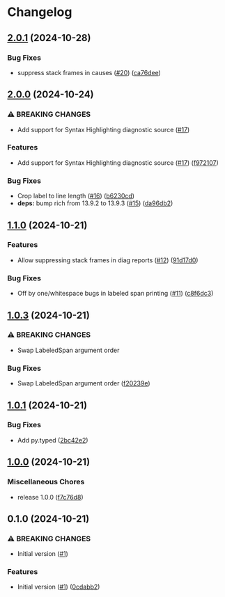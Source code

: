 # Changelog

## [2.0.1](https://github.com/risqcapital/pyagnostics/compare/v2.0.0...v2.0.1) (2024-10-28)


### Bug Fixes

* suppress stack frames in causes ([#20](https://github.com/risqcapital/pyagnostics/issues/20)) ([ca76dee](https://github.com/risqcapital/pyagnostics/commit/ca76dee920be9e90d3d696f67cfd571d6354e9ea))

## [2.0.0](https://github.com/risqcapital/pyagnostics/compare/v1.1.0...v2.0.0) (2024-10-24)


### ⚠ BREAKING CHANGES

* Add support for Syntax Highlighting diagnostic source ([#17](https://github.com/risqcapital/pyagnostics/issues/17))

### Features

* Add support for Syntax Highlighting diagnostic source ([#17](https://github.com/risqcapital/pyagnostics/issues/17)) ([f972107](https://github.com/risqcapital/pyagnostics/commit/f972107062004ec69b7b3021f7ae58070777b134))


### Bug Fixes

* Crop label to line length ([#16](https://github.com/risqcapital/pyagnostics/issues/16)) ([b6230cd](https://github.com/risqcapital/pyagnostics/commit/b6230cd9b036d1c5c17d5664b13bba90684b9ed8))
* **deps:** bump rich from 13.9.2 to 13.9.3 ([#15](https://github.com/risqcapital/pyagnostics/issues/15)) ([da96db2](https://github.com/risqcapital/pyagnostics/commit/da96db2cfe49706bcea8ae10ec3f7f8894413215))

## [1.1.0](https://github.com/risqcapital/pyagnostics/compare/v1.0.3...v1.1.0) (2024-10-21)


### Features

* Allow suppressing stack frames in diag reports ([#12](https://github.com/risqcapital/pyagnostics/issues/12)) ([91d17d0](https://github.com/risqcapital/pyagnostics/commit/91d17d09fc5d3f9f22b9717bac30e4aaede33452))


### Bug Fixes

* Off by one/whitespace bugs in labeled span printing ([#11](https://github.com/risqcapital/pyagnostics/issues/11)) ([c8f6dc3](https://github.com/risqcapital/pyagnostics/commit/c8f6dc33023a3f0834a7a123b0cf60cae1c565a3))

## [1.0.3](https://github.com/risqcapital/pyagnostics/compare/v1.0.1...v1.0.3) (2024-10-21)


### ⚠ BREAKING CHANGES

* Swap LabeledSpan argument order

### Bug Fixes

* Swap LabeledSpan argument order ([f20239e](https://github.com/risqcapital/pyagnostics/commit/f20239eb933b4dbcd05555137be0ed6a82b8dcbc))

## [1.0.1](https://github.com/risqcapital/pyagnostics/compare/v1.0.0...v1.0.1) (2024-10-21)


### Bug Fixes

* Add py.typed ([2bc42e2](https://github.com/risqcapital/pyagnostics/commit/2bc42e2b97b3d9a0aba20e2abffc89fc276d45df))

## [1.0.0](https://github.com/risqcapital/pyagnostics/compare/v0.1.0...v1.0.0) (2024-10-21)


### Miscellaneous Chores

* release 1.0.0 ([f7c76d8](https://github.com/risqcapital/pyagnostics/commit/f7c76d89c16791e6d03f59e9a88e32dbfb9139c3))

## 0.1.0 (2024-10-21)


### ⚠ BREAKING CHANGES

* Initial version ([#1](https://github.com/risqcapital/pyagnostics/issues/1))

### Features

* Initial version ([#1](https://github.com/risqcapital/pyagnostics/issues/1)) ([0cdabb2](https://github.com/risqcapital/pyagnostics/commit/0cdabb255e695fa907948e008d0cfc022f34891e))
